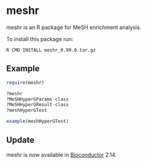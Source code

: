 # meshr

meshr is an R package for MeSH enrichment analysis. 

To install this package run:

    R CMD INSTALL meshr_0.99.0.tar.gz

## Example

```r
require(meshr)

?meshr
?MeSHHyperGParams-class
?MeSHHyperGResult-class
?meshHyperGTest

example(meshHyperGTest)
```

## Update
meshr is now available in [Bioconductor](http://www.bioconductor.org/packages/release/bioc/html/meshr.html) 2.14. 